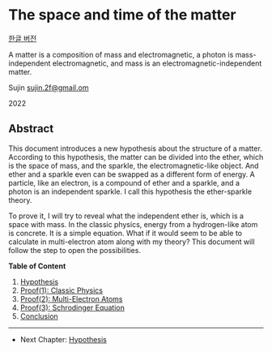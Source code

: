 # The space and time of the matter

[한글 버전](./doc/intro.md)

A matter is a composition of mass and electromagnetic, a photon is mass-independent electromagnetic, and mass is an electromagnetic-independent matter.

Sujin sujin.2f@gmail.om

2022

## Abstract

This document introduces a new hypothesis about the structure of a matter. According to this hypothesis, the matter can be divided into the ether, which is the space of mass, and the sparkle, the electromagnetic-like object. And ether and a sparkle even can be swapped as a different form of energy. A particle, like an electron, is a compound of ether and a sparkle, and a photon is an independent sparkle. I call this hypothesis the ether-sparkle theory.

To prove it, I will try to reveal what the independent ether is, which is a space with mass. In the classic physics, energy from a hydrogen-like atom is concrete. It is a simple equation. What if it would seem to be able to calculate in multi-electron atom along with my theory? This document will follow the step to open the possibilities.

**Table of Content**

1. [Hypothesis](./doc/hypothesis_en.md)
1. [Proof(1): Classic Physics](./doc/energy_en.md)
1. [Proof(2): Multi-Electron Atoms](./doc/atomic_spectra_data_en.md)
1. [Proof(3): Schrodinger Equation](./doc/schrodinger_equation_en.md)
1. [Conclusion](./doc/conclusion_en.md)

---

-   Next Chapter: [Hypothesis](./doc/hypothesis_en.md)
